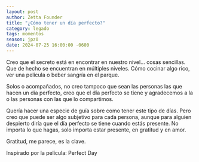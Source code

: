 ```yaml
---
layout: post
author: Zetta Founder
title: "¿Cómo tener un día perfecto?"
category: legado
tags: momentos
season: jpz0
date: 2024-07-25 16:00:00 -0600
---
```


Creo que el secreto está en encontrar en nuestro nivel... cosas sencillas. Que de hecho se encuentran en múltiples niveles. Cómo cocinar algo rico, ver una película o beber sangría en el parque.

Solos o acompañados, no creo tampoco que sean las personas las que hacen un día perfecto, creo que el día perfecto se tiene y agradecemos a la o las personas con las que lo compartimos.

Quería hacer una especie de guía sobre como tener este tipo de días. Pero creo que puede ser algo subjetivo para cada persona, aunque para alguien despierto diría que el día perfecto se tiene cuando estás presente. No importa lo que hagas, solo importa estar presente, en gratitud y en amor.

Gratitud, me parece, es la clave.

Inspirado por la película: Perfect Day